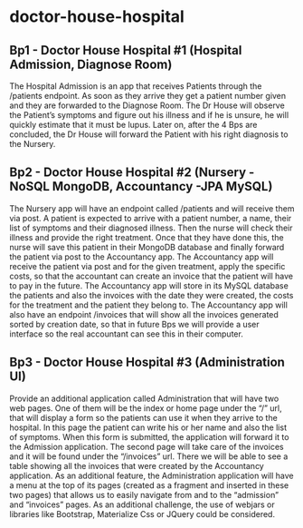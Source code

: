# doctor-house-hospital
## Bp1 - Doctor House Hospital #1 (Hospital Admission, Diagnose Room) 
The Hospital Admission is an app that receives Patients through the /patients endpoint. As soon as they arrive they get a patient number given and they are forwarded to the Diagnose Room. The Dr House will observe the Patient’s symptoms and figure out his illness and if he is unsure, he will quickly estimate that it must be lupus. Later on, after the 4 Bps are concluded, the Dr House will forward the Patient with his right diagnosis to the Nursery. 

## Bp2 - Doctor House Hospital #2 (Nursery - NoSQL MongoDB, Accountancy -JPA MySQL)
The Nursery app will have an endpoint called /patients and will receive them via post. A patient is expected to arrive with a patient number, a name, their list of symptoms and their diagnosed illness. Then the nurse will check their illness and provide the right treatment. Once that they have done this, the nurse will save this patient in their MongoDB database and finally forward the patient via post to the Accountancy app. The Accountancy app will receive the patient via post and for the given treatment, apply the specific costs, so that the accountant can create an invoice that the patient will have to pay in the future. The Accountancy app will store in its MySQL database the patients and also the invoices with the date they were created, the costs for the treatment and the patient they belong to. The Accountancy app will also have an endpoint /invoices that will show all the invoices generated sorted by creation date, so that in future Bps we will provide a user interface so the real accountant can see this in their computer.

## Bp3 - Doctor House Hospital #3 (Administration UI)
Provide an additional application called Administration that will have two web pages. One of them will be the index or home page under the “/” url, that will display a form so the patients can use it when they arrive to the hospital. In this page the patient can write his or her name and also the list of symptoms. When this form is submitted, the application will forward it to the Admission application. The second page will take care of the invoices and it will be found under the “/invoices” url. There we will be able to see a table showing all the invoices that were created by the Accountancy application. As an additional feature, the Administration application will have a menu at the top of its pages (created as a fragment and inserted in these two pages) that allows us to easily navigate from and to the “admission” and “invoices” pages. As an additional challenge, the use of webjars or libraries like Bootstrap, Materialize Css or JQuery could be considered.
